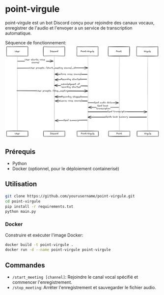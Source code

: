 # point-virgule

point-virgule est un bot Discord conçu pour rejoindre des canaux vocaux, enregistrer de
l'audio et l'envoyer a un service de transcription automatique.

Séquence de fonctionnement:
![point-virgule](./img/sequence-diagram.png)

## Prérequis

- Python
- Docker (optionnel, pour le déploiement containerisé)

## Utilisation

```sh
git clone https://github.com/yourusername/point-virgule.git
cd point-virgule
pip install -r requirements.txt
python main.py
```

### Docker

Construire et exécuter l'image Docker:

```sh
docker build -t point-virgule .
docker run -d --name point-virgule point-virgule
```

## Commandes

- `/start_meeting [channel]`: Rejoindre le canal vocal spécifié et commencer
  l'enregistrement.
- `/stop_meeting`: Arrêter l'enregistrement et sauvegarder le fichier audio.
